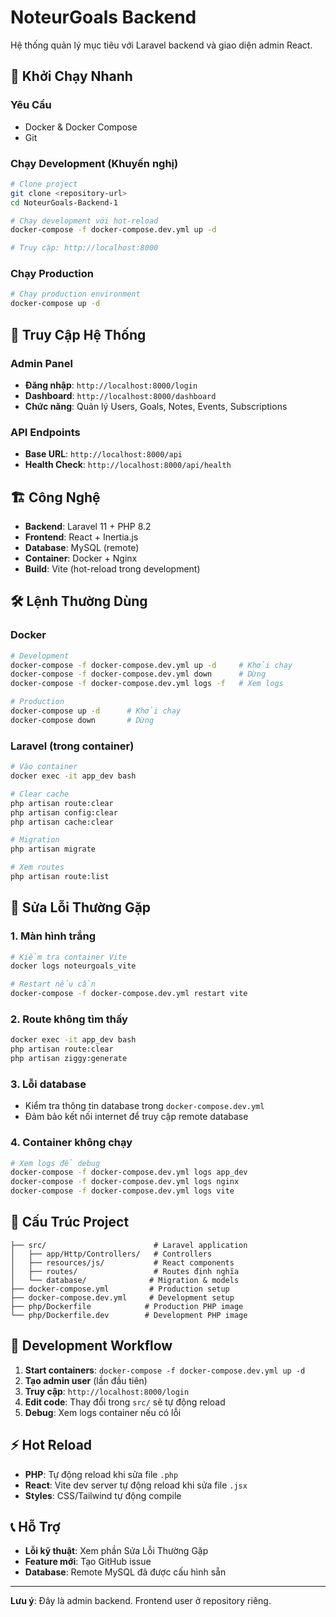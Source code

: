 # NoteurGoals Backend

Hệ thống quản lý mục tiêu với Laravel backend và giao diện admin React.

## 🚀 Khởi Chạy Nhanh

### Yêu Cầu
- Docker & Docker Compose
- Git

### Chạy Development (Khuyến nghị)
```bash
# Clone project
git clone <repository-url>
cd NoteurGoals-Backend-1

# Chạy development với hot-reload
docker-compose -f docker-compose.dev.yml up -d

# Truy cập: http://localhost:8000
```

### Chạy Production
```bash
# Chạy production environment
docker-compose up -d
```

## 🎯 Truy Cập Hệ Thống

### Admin Panel
- **Đăng nhập**: `http://localhost:8000/login`
- **Dashboard**: `http://localhost:8000/dashboard`
- **Chức năng**: Quản lý Users, Goals, Notes, Events, Subscriptions

### API Endpoints
- **Base URL**: `http://localhost:8000/api`
- **Health Check**: `http://localhost:8000/api/health`

## 🏗️ Công Nghệ

- **Backend**: Laravel 11 + PHP 8.2
- **Frontend**: React + Inertia.js
- **Database**: MySQL (remote)
- **Container**: Docker + Nginx
- **Build**: Vite (hot-reload trong development)


## 🛠️ Lệnh Thường Dùng

### Docker
```bash
# Development
docker-compose -f docker-compose.dev.yml up -d     # Khởi chạy
docker-compose -f docker-compose.dev.yml down      # Dừng
docker-compose -f docker-compose.dev.yml logs -f   # Xem logs

# Production
docker-compose up -d      # Khởi chạy
docker-compose down       # Dừng
```

### Laravel (trong container)
```bash
# Vào container
docker exec -it app_dev bash

# Clear cache
php artisan route:clear
php artisan config:clear
php artisan cache:clear

# Migration
php artisan migrate

# Xem routes
php artisan route:list
```

## 🐛 Sửa Lỗi Thường Gặp

### 1. Màn hình trắng
```bash
# Kiểm tra container Vite
docker logs noteurgoals_vite

# Restart nếu cần
docker-compose -f docker-compose.dev.yml restart vite
```

### 2. Route không tìm thấy
```bash
docker exec -it app_dev bash
php artisan route:clear
php artisan ziggy:generate
```

### 3. Lỗi database
- Kiểm tra thông tin database trong `docker-compose.dev.yml`
- Đảm bảo kết nối internet để truy cập remote database

### 4. Container không chạy
```bash
# Xem logs để debug
docker-compose -f docker-compose.dev.yml logs app_dev
docker-compose -f docker-compose.dev.yml logs nginx
docker-compose -f docker-compose.dev.yml logs vite
```

## 📁 Cấu Trúc Project

```
├── src/                        # Laravel application
│   ├── app/Http/Controllers/   # Controllers
│   ├── resources/js/           # React components
│   ├── routes/                 # Routes định nghĩa
│   └── database/              # Migration & models
├── docker-compose.yml         # Production setup
├── docker-compose.dev.yml     # Development setup
├── php/Dockerfile            # Production PHP image
└── php/Dockerfile.dev        # Development PHP image
```

## 🚀 Development Workflow

1. **Start containers**: `docker-compose -f docker-compose.dev.yml up -d`
2. **Tạo admin user** (lần đầu tiên)
3. **Truy cập**: `http://localhost:8000/login`
4. **Edit code**: Thay đổi trong `src/` sẽ tự động reload
5. **Debug**: Xem logs container nếu có lỗi

## ⚡ Hot Reload

- **PHP**: Tự động reload khi sửa file `.php`
- **React**: Vite dev server tự động reload khi sửa file `.jsx`
- **Styles**: CSS/Tailwind tự động compile

## 📞 Hỗ Trợ

- **Lỗi kỹ thuật**: Xem phần Sửa Lỗi Thường Gặp
- **Feature mới**: Tạo GitHub issue
- **Database**: Remote MySQL đã được cấu hình sẵn

---

**Lưu ý**: Đây là admin backend. Frontend user ở repository riêng.